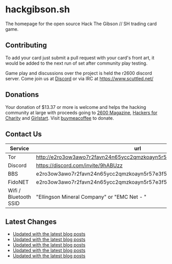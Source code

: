 # hackgibson.sh
The homepage for the open source Hack The Gibson // SH trading card game.


## Contributing

To add your card just submit a pull request with your card's front art, it would be added to the next run of set after community play testing.

Game play and discussions over the project is held the r2600 discord server. Come join us at [Discord](https://discord.com/invite/9hABUzz) or via IRC at https://www.scuttled.net/


## Donations

Your donation of $13.37 or more is welcome and helps the hacking community at large with proceeds going to [2600 Magazine](https://2600.com/), [Hackers for Charity](https://hackersforcharity.org) and [Girlstart](https://girlstart.org).  Visit [buymeacoffee](https://www.buymeacoffee.com/hackgibson.sh) to donate.


## Contact Us

Service | url
-|-
Tor | http://e2ro3ow3awo7r2favn24n65ycc2qmzkoayn5r57e3f56nvjwdcgg32ad.onion
Discord | https://discord.com/invite/9hABUzz
BBS | e2ro3ow3awo7r2favn24n65ycc2qmzkoayn5r57e3f56nvjwdcgg32ad.onion:23
FidoNET | e2ro3ow3awo7r2favn24n65ycc2qmzkoayn5r57e3f56nvjwdcgg32ad.onion:24554
Wifi / Bluetooth SSID | "Ellingson Mineral Company" or "EMC Net - <fidonet address>"

## Latest Changes
<!-- BLOG-POST-LIST:START -->
- [Updated with the latest blog posts](https://github.com/DFW2600/hackgibson.sh/commit/611df8ad3d02c157d9cb40a79ca3658d4537b12a)
- [Updated with the latest blog posts](https://github.com/DFW2600/hackgibson.sh/commit/f2da15a68d8be7b38f38ebfd884282dae570c8a3)
- [Updated with the latest blog posts](https://github.com/DFW2600/hackgibson.sh/commit/4d54844aabac8f977055396d7b2022870a2980a6)
- [Updated with the latest blog posts](https://github.com/DFW2600/hackgibson.sh/commit/da695664598d3a00c30d410d0d2a9e7777b49dae)
- [Updated with the latest blog posts](https://github.com/DFW2600/hackgibson.sh/commit/17fea8b094449359b0f07ca0ed21baba06953e82)
<!-- BLOG-POST-LIST:END -->
